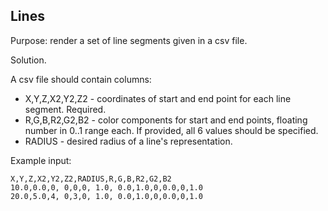## Lines

Purpose: render a set of line segments given in a csv file.

Solution.

A csv file should contain columns:
* X,Y,Z,X2,Y2,Z2 - coordinates of start and end point for each line segment. Required.
* R,G,B,R2,G2,B2 - color components for start and end points, floating number in 0..1 range each.
  If provided, all 6 values should be specified.
* RADIUS - desired radius of a line's representation.

Example input:
```
X,Y,Z,X2,Y2,Z2,RADIUS,R,G,B,R2,G2,B2
10.0,0.0,0, 0,0,0, 1.0, 0.0,1.0,0,0.0,0,1.0
20.0,5.0,4, 0,3,0, 1.0, 0.0,1.0,0,0.0,0,1.0
```
